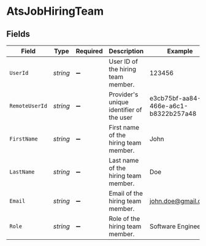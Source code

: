 # AtsJobHiringTeam


## Fields

| Field                                    | Type                                     | Required                                 | Description                              | Example                                  |
| ---------------------------------------- | ---------------------------------------- | ---------------------------------------- | ---------------------------------------- | ---------------------------------------- |
| `UserId`                                 | *string*                                 | :heavy_minus_sign:                       | User ID of the hiring team member.       | 123456                                   |
| `RemoteUserId`                           | *string*                                 | :heavy_minus_sign:                       | Provider's unique identifier of the user | e3cb75bf-aa84-466e-a6c1-b8322b257a48     |
| `FirstName`                              | *string*                                 | :heavy_minus_sign:                       | First name of the hiring team member.    | John                                     |
| `LastName`                               | *string*                                 | :heavy_minus_sign:                       | Last name of the hiring team member.     | Doe                                      |
| `Email`                                  | *string*                                 | :heavy_minus_sign:                       | Email of the hiring team member.         | john.doe@gmail.com                       |
| `Role`                                   | *string*                                 | :heavy_minus_sign:                       | Role of the hiring team member.          | Software Engineer                        |